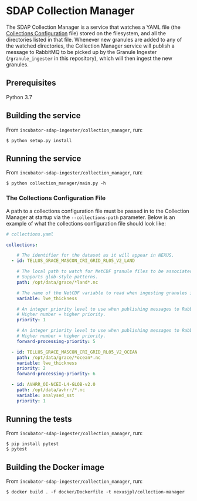 # SDAP Collection Manager

The SDAP Collection Manager is a service that watches a YAML file (the [Collections
Configuration](#the-collections-configuration-file) file) stored on the filesystem, and all the directories listed in that
file. Whenever new granules are added to any of the watched directories, the Collection
Manager service will publish a message to RabbitMQ to be picked up by the Granule Ingester
(`/granule_ingester` in this repository), which will then ingest the new granules.


## Prerequisites

Python 3.7

## Building the service
From `incubator-sdap-ingester/collection_manager`, run:

    $ python setup.py install
    

## Running the service
From `incubator-sdap-ingester/collection_manager`, run:

    $ python collection_manager/main.py -h
    
### The Collections Configuration File

A path to a collections configuration file must be passed in to the Collection Manager
at startup via the `--collections-path` parameter. Below is an example of what the 
collections configuration file should look like:

```yaml
# collections.yaml

collections:

    # The identifier for the dataset as it will appear in NEXUS.
  - id: TELLUS_GRACE_MASCON_CRI_GRID_RL05_V2_LAND 

    # The local path to watch for NetCDF granule files to be associated with this dataset. 
    # Supports glob-style patterns.
    path: /opt/data/grace/*land*.nc 

    # The name of the NetCDF variable to read when ingesting granules into NEXUS for this dataset.
    variable: lwe_thickness 

    # An integer priority level to use when publishing messages to RabbitMQ for historical data. 
    # Higher number = higher priority.
    priority: 1 

    # An integer priority level to use when publishing messages to RabbitMQ for forward-processing data.
    # Higher number = higher priority.
    forward-processing-priority: 5 

  - id: TELLUS_GRACE_MASCON_CRI_GRID_RL05_V2_OCEAN
    path: /opt/data/grace/*ocean*.nc
    variable: lwe_thickness
    priority: 2
    forward-processing-priority: 6

  - id: AVHRR_OI-NCEI-L4-GLOB-v2.0
    path: /opt/data/avhrr/*.nc
    variable: analysed_sst
    priority: 1

```
## Running the tests
From `incubator-sdap-ingester/collection_manager`, run:

    $ pip install pytest
    $ pytest
    
## Building the Docker image
From `incubator-sdap-ingester/collection_manager`, run:

    $ docker build . -f docker/Dockerfile -t nexusjpl/collection-manager
